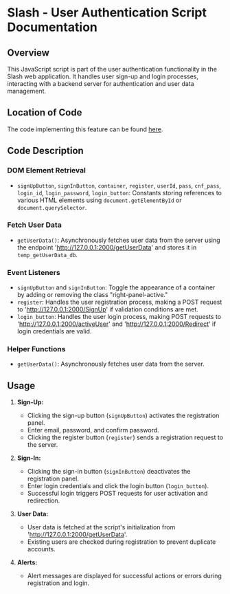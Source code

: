 # Slash - User Authentication Script Documentation

## Overview
This JavaScript script is part of the user authentication functionality in the Slash web application. It handles user sign-up and login processes, interacting with a backend server for authentication and user data management.

## Location of Code
The code implementing this feature can be found [here](https://github.com/nainisha-b/slash/blob/main/LoginPage/assets/js/Login.js).

## Code Description

### DOM Element Retrieval
- `signUpButton`, `signInButton`, `container`, `register`, `userId`, `pass`, `cnf_pass`, `login_id`, `login_password`, `login_button`: Constants storing references to various HTML elements using `document.getElementById` or `document.querySelector`.

### Fetch User Data
- `getUserData()`: Asynchronously fetches user data from the server using the endpoint 'http://127.0.0.1:2000/getUserData' and stores it in `temp_getUserData_db`.

### Event Listeners
- `signUpButton` and `signInButton`: Toggle the appearance of a container by adding or removing the class "right-panel-active."
- `register`: Handles the user registration process, making a POST request to 'http://127.0.0.1:2000/SignUp' if validation conditions are met.
- `login_button`: Handles the user login process, making POST requests to 'http://127.0.0.1:2000/activeUser' and 'http://127.0.0.1:2000/Redirect' if login credentials are valid.

### Helper Functions
- `getUserData()`: Asynchronously fetches user data from the server.

## Usage
1. **Sign-Up:**
   - Clicking the sign-up button (`signUpButton`) activates the registration panel.
   - Enter email, password, and confirm password.
   - Clicking the register button (`register`) sends a registration request to the server.

2. **Sign-In:**
   - Clicking the sign-in button (`signInButton`) deactivates the registration panel.
   - Enter login credentials and click the login button (`login_button`).
   - Successful login triggers POST requests for user activation and redirection.

3. **User Data:**
   - User data is fetched at the script's initialization from 'http://127.0.0.1:2000/getUserData'.
   - Existing users are checked during registration to prevent duplicate accounts.

4. **Alerts:**
   - Alert messages are displayed for successful actions or errors during registration and login.


